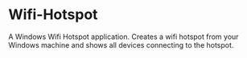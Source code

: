# Wifi-Hotspot
A Windows Wifi Hotspot application. Creates a wifi hotspot from your Windows machine and shows all devices connecting to the hotspot.

